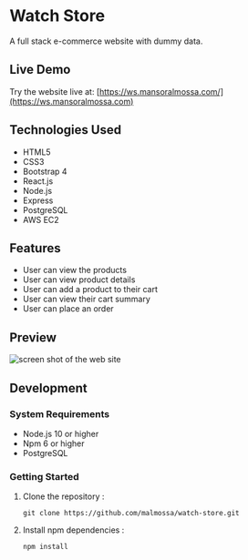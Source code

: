 # Watch Store
A full stack e-commerce website with dummy data.

## Live Demo
Try the website live at: [https://ws.mansoralmossa.com/](https://ws.mansoralmossa.com)

## Technologies Used
* HTML5
* CSS3
* Bootstrap 4
* React.js
* Node.js
* Express
* PostgreSQL
* AWS EC2

## Features
* User can view the products
* User can view product details
* User can add a product to their cart
* User can view their cart summary
* User can place an order

## Preview
![screen shot of the web site](server/public/images/watch-store.gif)

## Development

### System Requirements
* Node.js 10 or higher
* Npm 6 or higher
* PostgreSQL

### Getting Started
1. Clone the repository : 
      ``` 
      git clone https://github.com/malmossa/watch-store.git 
      ```
      
 2. Install npm dependencies : 
      ``` 
      npm install 
      ```     
      
